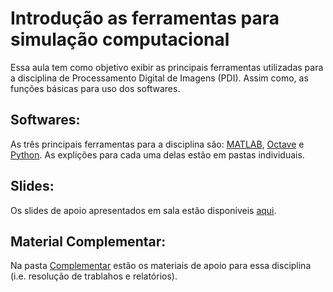 Introdução as ferramentas para simulação computacional
======

Essa aula tem como objetivo exibir as principais ferramentas utilizadas para a disciplina de Processamento Digital de Imagens (PDI). Assim como, as funções básicas para uso dos softwares.

## Softwares:

As três principais ferramentas para a disciplina são: [MATLAB](MATLAB_and_Octave),  [Octave](MATLAB_and_Octave) e [Python](Python). As explições para cada uma delas estão em pastas individuais.

## Slides:

Os slides de apoio apresentados em sala estão disponiveis [aqui](Slides_L_01_Howto.pptx).

## Material Complementar:

Na pasta [Complementar](../Complementar) estão os materiais de apoio para essa disciplina (i.e. resolução de trablahos e relatórios).









